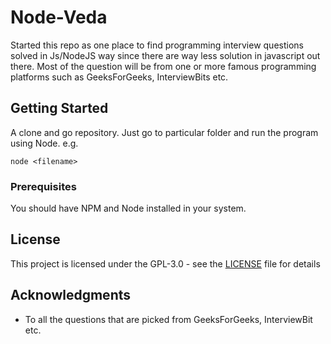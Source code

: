 # Node-Veda

Started this repo as one place to find programming interview questions solved in Js/NodeJS way since there are way less solution in javascript out there. Most of the question will be from one or more famous programming platforms such as GeeksForGeeks, InterviewBits etc.

## Getting Started

A clone and go repository. Just go to particular folder and run the program using Node.
e.g.

```
node <filename>
```

### Prerequisites

You should have NPM and Node installed in your system.

## License

This project is licensed under the GPL-3.0 - see the [LICENSE](LICENSE) file for details

## Acknowledgments

* To all the questions that are picked from GeeksForGeeks, InterviewBit etc.
